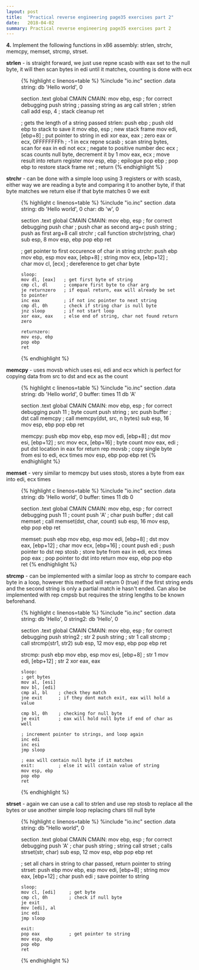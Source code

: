 ```yaml
---
layout: post
title:  "Practical reverse engineering page35 exercises part 2"
date:   2018-04-02
summary: Practical reverse engineering page35 exercises part 2
---
```


**4.** Implement the following functions in x86 assembly: strlen, strchr, memcpy, memset, strcmp, strset.

**strlen** - is straight forward, we just use repne scasb with eax set to the null byte, it will then scan bytes in edi until it matches, counting is done with ecx

<figure class="lineno-container">
{% highlight c linenos=table %}
%include "io.inc"
section .data
string: db  'Hello world', 0

section .text
global CMAIN
CMAIN:
    mov ebp, esp    ; for correct debugging
    push string     ; passing string as arg
    call strlen     ; strlen call
    add esp, 4      ; stack cleanup
    ret
    
; gets the length of a string passed
strlen:
    push ebp            ; push old ebp to stack to save it
    mov ebp, esp        ; new stack frame
    mov edi, [ebp+8]    ; put pointer to string in edi
    xor eax, eax        ; zero eax
    or ecx, 0FFFFFFFFh  ; -1 in ecx
    repne scasb         ; scan string bytes, scan for eax in edi
    not ecx             ; negate to positive number
    dec ecx             ; scas counts null byte, decrement it by 1
    mov eax, ecx        ; move result into return register
    mov esp, ebp        ; epilogue
    pop ebp             ; pop ebp to restore stack frame
    ret                 ; return
{% endhighlight %}
</figure>

**strchr** - can be done with a simple loop using 3 registers or with scasb, either way we are reading a byte and comparing it to another byte, if that byte matches we return else if that byte matches 0 we exit

<figure class="lineno-container">
{% highlight c linenos=table %}
%include "io.inc"
section .data
string: db  'Hello world', 0
char: db 'w', 0

section .text
global CMAIN
CMAIN:
    mov ebp, esp    ; for correct debugging
    push char       ; push char as second arg+c
    push string     ; push as first arg+8
    call strchr     ; call function strchr(string, char)
    sub esp, 8
    mov esp, ebp
    pop ebp
    ret

; get pointer to first occurence of char in string
strchr:
    push ebp
    mov ebp, esp
    mov eax, [ebp+8]    ; string
    mov ecx, [ebp+12]   ; char
    mov cl, [ecx]       ; dereference to get char byte

    sloop:
    mov dl, [eax]   ; get first byte of string
    cmp cl, dl      ; compare first byte to char arg
    je returnzero   ; if equal return, eax will already be set to pointer
    inc eax         ; if not inc pointer to next string
    cmp dl, 0h      ; check if string char is null byte
    jnz sloop       ; if not start loop
    xor eax, eax    ; else end of string, char not found return zero

    returnzero:
    mov esp, ebp
    pop ebp
    ret
{% endhighlight %}
</figure>

**memcpy** - uses movsb which uses esi, edi and ecx which is perfect for copying data from src to dst and ecx as the count

<figure class="lineno-container">
{% highlight c linenos=table %}
%include "io.inc"
section .data
string: db  'Hello world', 0
buffer: times 11 db 'A'

section .text
global CMAIN
CMAIN:
    mov ebp, esp    ; for correct debugging
    push 11         ; byte count
    push string     ; src
    push buffer     ; dst
    call memcpy     ; call memcpy(dst, src, n bytes)
    sub esp, 16
    mov esp, ebp
    pop ebp
    ret
    
memcpy:
    push ebp
    mov ebp, esp
    mov edi, [ebp+8]    ; dst
    mov esi, [ebp+12]   ; src
    mov ecx, [ebp+16]   ; byte count
    mov eax, edi        ; put dst location in eax for return
    rep movsb           ; copy single byte from esi to edi, ecx times
    mov esp, ebp
    pop ebp
    ret
{% endhighlight %}
</figure>

**memset** - very similar to memcpy but uses stosb, stores a byte from eax into edi, ecx times

<figure class="lineno-container">
{% highlight c linenos=table %}
%include "io.inc"
section .data
string: db  'Hello world', 0
buffer: times 11 db 0

section .text
global CMAIN
CMAIN:
    mov ebp, esp    ; for correct debugging
    push 11         ; count
    push 'A'        ; char
    push buffer     ; dst
    call memset     ; call memset(dst, char, count)
    sub esp, 16
    mov esp, ebp
    pop ebp
    ret
    
memset:
    push ebp
    mov ebp, esp
    mov edi, [ebp+8]  ; dst
    mov eax, [ebp+12] ; char
    mov ecx, [ebp+16] ; count
    push edi          ; push pointer to dst
    rep stosb         ; store byte from eax in edi, ecx times
    pop eax           ; pop pointer to dst into return
    mov esp, ebp
    pop ebp
    ret
{% endhighlight %}
</figure>

**strcmp** - can be implemented with a similar loop as strchr to compare each byte in a loop, however this method will return 0 (true) if the first string ends and the second string is only a partial match ie hasn't ended. Can also be implemented with rep cmpsb but requires the string lengths to be known beforehand.

<figure class="lineno-container">
{% highlight c linenos=table %}
%include "io.inc"
section .data
string: db  'Hello', 0
string2: db 'Hello', 0

section .text
global CMAIN
CMAIN:
    mov ebp, esp ; for correct debugging
    push string2 ; str 2
    push string  ; str 1
    call strcmp  ; call strcmp(str1, str2)
    sub esp, 12
    mov esp, ebp
    pop ebp
    ret
    
strcmp:
    push ebp
    mov ebp, esp
    mov esi, [ebp+8]  ; str 1
    mov edi, [ebp+12] ; str 2
    xor eax, eax
    
    sloop:
    ; get bytes
    mov al, [esi]
    mov bl, [edi]
    cmp al, bl    ; check they match
    jne exit      ; if they dont match exit, eax will hold a value
    
    cmp bl, 0h    ; checking for null byte
    je exit       ; eax will hold null byte if end of char as well
    
    ; increment pointer to strings, and loop again
    inc edi
    inc esi
    jmp sloop
    
    ; eax will contain null byte if it matches
    exit:         ; else it will contain value of string
    mov esp, ebp
    pop ebp
    ret
{% endhighlight %}
</figure>

**strset** - again we can use a call to strlen and use rep stosb to replace all the bytes or use another simple loop replacing chars till null byte

<figure class="lineno-container">
{% highlight c linenos=table %}
%include "io.inc"
section .data
string: db "Hello world", 0

section .text
global CMAIN
CMAIN:
    mov ebp, esp    ; for correct debugging
    push 'A'        ; char
    push string     ; string
    call strset     ; calls strset(str, char)
    sub esp, 12
    mov esp, ebp
    pop ebp
    ret

; set all chars in string to char passed, return pointer to string
strset:
    push ebp
    mov ebp, esp
    mov edi, [ebp+8]  ; string
    mov eax, [ebp+12] ; char
    push edi          ; save pointer to string
    
    sloop:
    mov cl, [edi]     ; get byte
    cmp cl, 0h        ; check if null byte
    je exit
    mov [edi], al
    inc edi
    jmp sloop
    
    exit:
    pop eax           ; get pointer to string
    mov esp, ebp
    pop ebp
    ret
{% endhighlight %}
</figure>